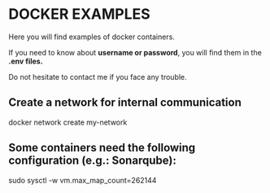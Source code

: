 # DOCKER EXAMPLES
Here you will find examples of docker containers.

If you need to know about **username or password**, you will find them in the **.env files.**

Do not hesitate to contact me if you face any trouble.

## Create a network for internal communication

docker network create my-network

## Some containers need the following configuration (e.g.: Sonarqube):

sudo sysctl -w vm.max_map_count=262144
